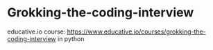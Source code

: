 # Grokking-the-coding-interview
educative.io course: https://www.educative.io/courses/grokking-the-coding-interview  in python
